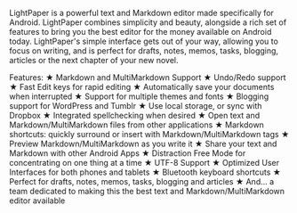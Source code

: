 LightPaper is a powerful text and Markdown editor made specifically for Android. LightPaper combines simplicity and beauty, alongside a rich set of features to bring you the best editor for the money available on Android today. LightPaper's simple interface gets out of your way, allowing you to focus on writing, and is perfect for drafts, notes, memos, tasks, blogging, articles or the next chapter of your new novel.

Features:
★  Markdown and MultiMarkdown Support
★  Undo/Redo support
★  Fast Edit keys for rapid editing
★  Automatically save your documents when interrupted
★  Support for multiple themes and fonts
★  Blogging support for WordPress and Tumblr
★  Use local storage, or sync with Dropbox
★  Integrated spellchecking when desired
★  Open text and Markdown/MultiMarkdown files from other applications
★  Markdown shortcuts: quickly surround or insert with Markdown/MultiMarkdown tags
★  Preview Markdown/MultiMarkdown as you write it
★  Share your text and Markdown with other Android Apps
★  Distraction Free Mode for concentrating on one thing at a time
★  UTF-8 Support
★  Optimized User Interfaces for both phones and tablets
★  Bluetooth keyboard shortcuts
★  Perfect for drafts, notes, memos, tasks, blogging and articles
★  And... a team dedicated to making this the best text and Markdown/MultiMarkdown editor available
